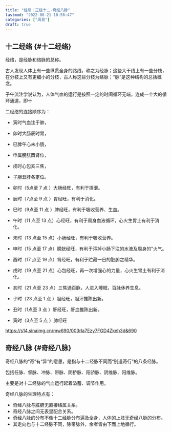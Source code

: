 ```yaml
---
title: "经络｜正经十二·奇经八脉"
lastmod: "2022-08-21 10:56:47"
categories: ["周易"]
draft: true
---
```


## 十二经络 {#十二经络}

经络，是经脉和络脉的总称。

古人发现人体上有一些纵贯全身的路线，称之为经脉；这些大干线上有一些分枝，在分枝上又有更细小的分枝，古人称这些分枝为络脉；“脉”是这种结构的总括概念。

子午流注学说认为，人体气血的运行是按照一定的时间循环无端，连成一个大的循环通道，即十

二经络的连接顺序为：

-   寅时气血注于肺，
-   卯时大肠辰时胃，
-   巳脾午心未小肠，
-   申属膀胱酉肾位，
-   戌时心包亥三焦，
-   子胆丑肝各定位。

-   卯时（5点至 7 点 ）大肠经旺，有利于排泄。
-   辰时（7点至 9 点 ）胃经旺，有利于消化。
-   巳时（9点至 11 点 ）脾经旺，有利于吸收营养、生血。
-   午时（11 点至 13 点）心经旺，有利于周身血液循环，心火生胃土有利于消化。
-   未时（13 点至 15 点）小肠经旺，有利于吸收营养。
-   申时（15 点至 17 点）膀胱经旺，有利于泻掉小肠下注的水液及周身的"火气。
-   酉时（17 点至 19 点）肾经旺，有利于贮藏一日的脏腑之精华。
-   戌时（19 点至 21 点）心包经旺，再一次增强心的力量，心火生胃土有利于消化。
-   亥时（21 点至 23 点）三焦通百脉，人进入睡眠，百脉休养生息。
-   子时（23 点至 1 点 ）胆经旺，胆汁推陈出新。
-   丑时（1点至 3 点 ）肝经旺，肝血推陈出新。
-   寅时（3点至 5 点 ）肺经旺

<https://s14.sinaimg.cn/mw690/003rla7Ezy7FGD4Zkeh3d&690>


## 奇经八脉 {#奇经八脉}

奇经八脉的“奇”有“异”的意思，是指与十二经脉不同而“别道奇行”的八条经脉。

包括任脉、督脉、冲脉、带脉、阴挢脉、阳骄脉、阴维脉、阳维脉。

主要是对十二经脉的气血运行起着溢蓄、调节作用。

奇经八脉的生理特点有：

-   奇经八脉与脏腑无直接络属关系。
-   奇经八脉之间无表里配合关系。
-   奇经八脉的分布不像十二经脉分布遍及全身，人体的上肢无奇经八脉的分布。
-   其走向也与十二经脉不同，除带脉外，余者皆由下而上地循行。